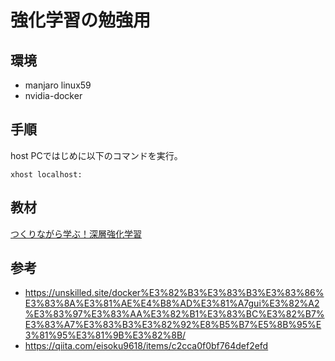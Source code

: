# 強化学習の勉強用

## 環境

- manjaro linux59
- nvidia-docker

## 手順
host PCではじめに以下のコマンドを実行。

    xhost localhost:

## 教材
[つくりながら学ぶ！深層強化学習](https://book.mynavi.jp/ec/products/detail/id=90706)

## 参考
- https://unskilled.site/docker%E3%82%B3%E3%83%B3%E3%83%86%E3%83%8A%E3%81%AE%E4%B8%AD%E3%81%A7gui%E3%82%A2%E3%83%97%E3%83%AA%E3%82%B1%E3%83%BC%E3%82%B7%E3%83%A7%E3%83%B3%E3%82%92%E8%B5%B7%E5%8B%95%E3%81%95%E3%81%9B%E3%82%8B/
- https://qiita.com/eisoku9618/items/c2cca0f0bf764def2efd
